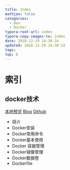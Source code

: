 ```yaml
---
title: Index
mathjax: false
categories:
  - Dev
  - Docker
typora-root-url: index
typora-copy-images-to: index
date: 2018-12-29 14:38:14
updated: 2018-12-29 14:38:14
tags:
top: 0
---
```



# 索引 
 
## docker技术 
[本地预览](docker技术.md)    [Blog](http://blog.kuma8866.top/posts/1951862235/)     [Github](https://github.com/KumaDocCenter/Docker/blob/master/doc/md/docker技术.md)

  * 简介
  * Docker安装
  * Docker常用命令
  * Docker基本使用
  * Docker 容器管理
  * Docker镜像管理
  * Docker数据卷
  * Dockerfile
 
 
